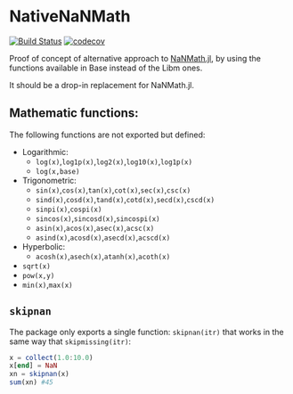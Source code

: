 # NativeNaNMath

[![Build Status](https://github.com/longemen3000/NativeNaNMath.jl/workflows/CI/badge.svg)](https://github.com/longemen3000/NativeNaNMath.jl/actions)
[![codecov](https://codecov.io/gh/longemen3000/NativeNaNMath.jl/branch/main/graph/badge.svg)](https://codecov.io/gh/longemen3000/NativeNaNMath.jl)

Proof of concept of alternative approach to [NaNMath.jl](https://github.com/mlubin/NaNMath.jl), by using the functions available in Base instead of the Libm ones.

It should be a drop-in replacement for NaNMath.jl.

## Mathematic functions:

The following functions are not exported but defined:

- Logarithmic: 
    - `log(x)`,`log1p(x)`,`log2(x)`,`log10(x)`,`log1p(x)`
    - `log(x,base)`
- Trigonometric:
    - `sin(x)`,`cos(x)`,`tan(x)`,`cot(x)`,`sec(x)`,`csc(x)`
    - `sind(x)`,`cosd(x)`,`tand(x)`,`cotd(x)`,`secd(x)`,`cscd(x)`
    - `sinpi(x)`,`cospi(x)`
    - `sincos(x)`,`sincosd(x)`,`sincospi(x)`
    - `asin(x)`,`acos(x)`,`asec(x)`,`acsc(x)`
    - `asind(x)`,`acosd(x)`,`asecd(x)`,`acscd(x)`
- Hyperbolic:
    - `acosh(x)`,`asech(x)`,`atanh(x)`,`acoth(x)`
- `sqrt(x)`
- `pow(x,y)`
- `min(x)`,`max(x)`

## `skipnan`

The package only exports a single function: `skipnan(itr)` that works in the same way that `skipmissing(itr)`:
```julia
x = collect(1.0:10.0)
x[end] = NaN
xn = skipnan(x)
sum(xn) #45
```
